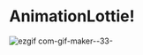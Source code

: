 # AnimationLottie!
![ezgif com-gif-maker--33-](https://user-images.githubusercontent.com/77223956/191186274-80dc2fe8-fd21-4244-a97d-3dc4b72388ac.gif)
